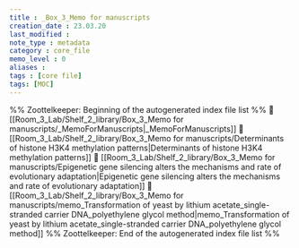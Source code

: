 ```yaml
---
title : _Box_3_Memo for manuscripts
creation_date : 23.03.20
last_modified :
note_type : metadata
category : core_file
memo_level : 0
aliases : 
tags : [core file]
tags: [MOC]
---
```

%% Zoottelkeeper: Beginning of the autogenerated index file list  %%
📄 [[Room_3_Lab/Shelf_2_library/Box_3_Memo for manuscripts/_MemoForManuscripts|_MemoForManuscripts]]
📄 [[Room_3_Lab/Shelf_2_library/Box_3_Memo for manuscripts/Determinants of histone H3K4 methylation patterns|Determinants of histone H3K4 methylation patterns]]
📄 [[Room_3_Lab/Shelf_2_library/Box_3_Memo for manuscripts/Epigenetic gene silencing alters the mechanisms and rate of evolutionary adaptation|Epigenetic gene silencing alters the mechanisms and rate of evolutionary adaptation]]
📄 [[Room_3_Lab/Shelf_2_library/Box_3_Memo for manuscripts/memo_Transformation of yeast by lithium acetate_single-stranded carrier DNA_polyethylene glycol method|memo_Transformation of yeast by lithium acetate_single-stranded carrier DNA_polyethylene glycol method]]
%% Zoottelkeeper: End of the autogenerated index file list  %%
